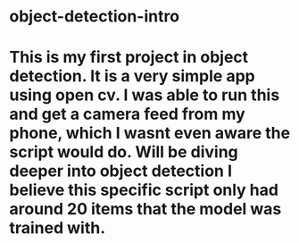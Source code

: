 # object-detection-intro
# This is my first project in object detection. It is a very simple app using open cv. I was able to run this and get a camera feed from my phone, which I wasnt even aware the script would do. Will be diving deeper into object detection I believe this specific script only had around 20 items that the model was trained with.